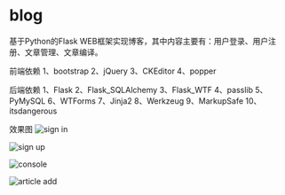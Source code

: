 # blog
基于Python的Flask WEB框架实现博客，其中内容主要有：用户登录、用户注册、文章管理、文章编译。


前端依赖
1、bootstrap
2、jQuery
3、CKEditor
4、popper


后端依赖
1、Flask
2、Flask_SQLAlchemy
3、Flask_WTF
4、passlib
5、PyMySQL
6、WTForms
7、Jinja2
8、Werkzeug
9、MarkupSafe
10、itsdangerous


效果图
![sign in](https://user-images.githubusercontent.com/79191559/159954659-185a6bca-6795-4ce1-b574-3a3c2e430073.png)

![sign up](https://user-images.githubusercontent.com/79191559/159954728-e71a2065-71c1-454a-89cf-da407cd903f3.png)

![console](https://user-images.githubusercontent.com/79191559/159954756-69eb3709-bfe6-48ff-97f9-1c90eb16ff2c.png)

![article add](https://user-images.githubusercontent.com/79191559/159954779-78403aa9-c8c1-4dad-9d72-7875e7c2d150.png)










